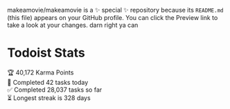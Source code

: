 makeamovie/makeamovie is a ✨ special ✨ repository because its `README.md` (this file) appears on your GitHub profile.
You can click the Preview link to take a look at your changes. darn right ya can

# Todoist Stats

<!-- TODO-IST:START -->
🏆  40,172 Karma Points           
🌸  Completed 42 tasks today           
✅  Completed 28,037 tasks so far           
⏳  Longest streak is 328 days
<!-- TODO-IST:END -->